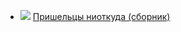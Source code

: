 * ![](/books/sf/Жозеф%20Анри%20Рони-старший/Пришельцы%20ниоткуда%20(сборник).jpg) [Пришельцы ниоткуда (сборник)](/books/sf/Жозеф%20Анри%20Рони-старший/Пришельцы%20ниоткуда%20(сборник))